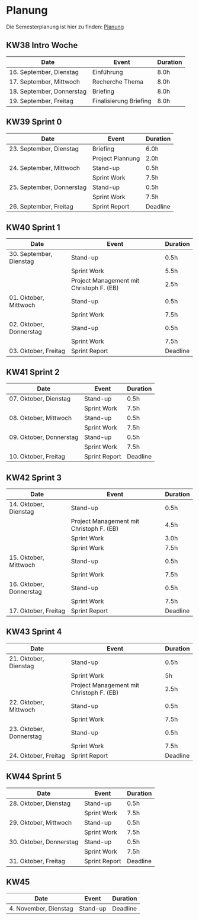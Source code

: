 # Planung

Die Semesterplanung ist hier zu finden: [Planung](https://docs.google.com/spreadsheets/d/1vTq-kyXTX69z7jj-cEuCTQKn7yCqUy0AhJ6t35pPkQw/edit?gid=0#gid=0)

## KW38 Intro Woche

| Date                      | Event                  | Duration |
| ------------------------- | ---------------------- | -------- |
| 16. September, Dienstag   | Einführung             | 8.0h     |
| 17. September, Mittwoch   | Recherche Thema        | 8.0h     |
| 18. September, Donnerstag | Briefing               | 8.0h     |
| 19. September, Freitag    | Finalisierung Briefing | 8.0h     |

## KW39 Sprint 0

| Date                      | Event            | Duration |
| ------------------------- | ---------------- | -------- |
| 23. September, Dienstag   | Briefing         | 6.0h     |
|                           | Project Plannung | 2.0h     |
| 24. September, Mittwoch   | Stand-up         | 0.5h     |
|                           | Sprint Work      | 7.5h     |
| 25. September, Donnerstag | Stand-up         | 0.5h     |
|                           | Sprint Work      | 7.5h     |
| 26. September, Freitag    | Sprint Report    | Deadline |

## KW40 Sprint 1

| Date                    | Event                                    | Duration |
| ----------------------- | ---------------------------------------- | -------- |
| 30. September, Dienstag | Stand-up                                 | 0.5h     |
|                         | Sprint Work                              | 5.5h     |
|                         | Project Management mit Christoph F. (EB) | 2.5h     |
| 01. Oktober, Mittwoch   | Stand-up                                 | 0.5h     |
|                         | Sprint Work                              | 7.5h     |
| 02. Oktober, Donnerstag | Stand-up                                 | 0.5h     |
|                         | Sprint Work                              | 7.5h     |
| 03. Oktober, Freitag    | Sprint Report                            | Deadline |

## KW41 Sprint 2

| Date                    | Event         | Duration |
| ----------------------- | ------------- | -------- |
| 07. Oktober, Dienstag   | Stand-up      | 0.5h     |
|                         | Sprint Work   | 7.5h     |
| 08. Oktober, Mittwoch   | Stand-up      | 0.5h     |
|                         | Sprint Work   | 7.5h     |
| 09. Oktober, Donnerstag | Stand-up      | 0.5h     |
|                         | Sprint Work   | 7.5h     |
| 10. Oktober, Freitag    | Sprint Report | Deadline |

## KW42 Sprint 3

| Date                    | Event                                    | Duration |
| ----------------------- | ---------------------------------------- | -------- |
| 14. Oktober, Dienstag   | Stand-up                                 | 0.5h     |
|                         | Project Management mit Christoph F. (EB) | 4.5h     |
|                         | Sprint Work                              | 3.0h     |
|                         | Sprint Work                              | 7.5h     |
| 15. Oktober, Mittwoch   | Stand-up                                 | 0.5h     |
|                         | Sprint Work                              | 7.5h     |
| 16. Oktober, Donnerstag | Stand-up                                 | 0.5h     |
|                         | Sprint Work                              | 7.5h     |
| 17. Oktober, Freitag    | Sprint Report                            | Deadline |

## KW43 Sprint 4

| Date                    | Event                                    | Duration |
| ----------------------- | ---------------------------------------- | -------- |
| 21. Oktober, Dienstag   | Stand-up                                 | 0.5h     |
|                         | Sprint Work                              | 5h       |
|                         | Project Management mit Christoph F. (EB) | 2.5h     |
| 22. Oktober, Mittwoch   | Stand-up                                 | 0.5h     |
|                         | Sprint Work                              | 7.5h     |
| 23. Oktober, Donnerstag | Stand-up                                 | 0.5h     |
|                         | Sprint Work                              | 7.5h     |
| 24. Oktober, Freitag    | Sprint Report                            | Deadline |

## KW44 Sprint 5

| Date                    | Event         | Duration |
| ----------------------- | ------------- | -------- |
| 28. Oktober, Dienstag   | Stand-up      | 0.5h     |
|                         | Sprint Work   | 7.5h     |
| 29. Oktober, Mittwoch   | Stand-up      | 0.5h     |
|                         | Sprint Work   | 7.5h     |
| 30. Oktober, Donnerstag | Stand-up      | 0.5h     |
|                         | Sprint Work   | 7.5h     |
| 31. Oktober, Freitag    | Sprint Report | Deadline |

## KW45

| Date                  | Event    | Duration |
| --------------------- | -------- | -------- |
| 4. November, Dienstag | Stand-up | Deadline |
